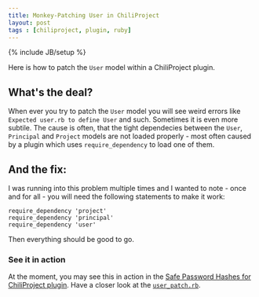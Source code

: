 ```yaml
---
title: Monkey-Patching User in ChiliProject
layout: post
tags : [chiliproject, plugin, ruby]
---
```

{% include JB/setup %}

Here is how to patch the `User` model within a ChiliProject plugin.

## What's the deal?

When ever you try to patch the `User` model you will see weird errors like
`Expected user.rb to define User` and such. Sometimes it is even more subtile.
The cause is often, that the tight dependecies between the `User`, `Principal`
and `Project` models are not loaded properly - most often caused by a plugin
which uses `require_dependency` to load one of them.

## And the fix:

I was running into this problem multiple times and I wanted to note - once and
for all - you will need the following statements to make it work:

    require_dependency 'project'
    require_dependency 'principal'
    require_dependency 'user'

Then everything should be good to go.

### See it in action

At the moment, you may see this in action
in the [Safe Password Hashes for ChiliProject
plugin](https://github.com/schmidt/chiliproject_safe_password_hashes). Have a
closer look at the
[`user_patch.rb`](https://github.com/schmidt/chiliproject_safe_password_hashes/blob/master/lib/safe_password_hashes/patches/user_patch.rb#L1-L3).
